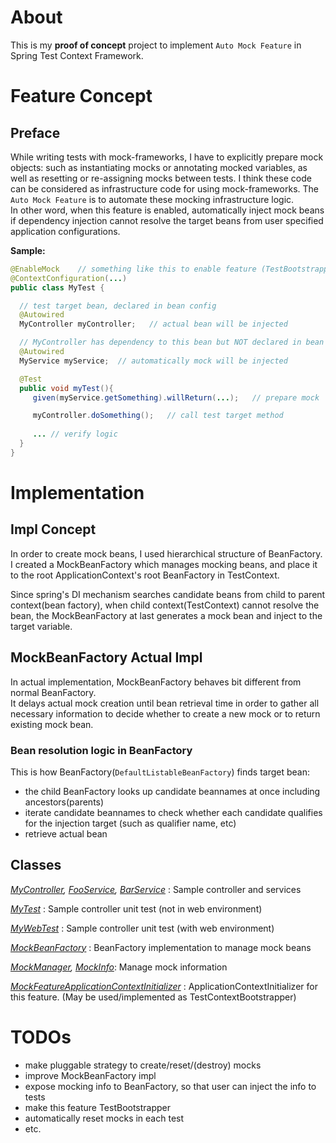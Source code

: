 # About

This is my **proof of concept** project to implement `Auto Mock Feature` in Spring Test Context Framework.


# Feature Concept

## Preface

While writing tests with mock-frameworks, I have to explicitly prepare mock objects: such as instantiating mocks or annotating mocked variables, as well as resetting or re-assigning mocks between tests.
I think these code can be considered as infrastructure code for using mock-frameworks.
The `Auto Mock Feature` is to automate these mocking infrastructure logic.  
In other word, when this feature is enabled, automatically inject mock beans if dependency injection cannot resolve the target beans from user specified application configurations.


**Sample:**

```java
@EnableMock    // something like this to enable feature (TestBootstrapper)
@ContextConfiguration(...)
public class MyTest {

  // test target bean, declared in bean config 
  @Autowired
  MyController myController;   // actual bean will be injected

  // MyController has dependency to this bean but NOT declared in bean config for this test
  @Autowired
  MyService myService;  // automatically mock will be injected

  @Test
  public void myTest(){
     given(myService.getSomething).willReturn(...);   // prepare mock

     myController.doSomething();   // call test target method
     
     ... // verify logic
  }
}

```


# Implementation

## Impl Concept

In order to create mock beans, I used hierarchical structure of BeanFactory.
I created a MockBeanFactory which manages mocking beans, and place it to the root ApplicationContext's root BeanFactory in TestContext.

Since spring's DI mechanism searches candidate beans from child to parent context(bean factory), when child context(TestContext) cannot resolve the bean, the MockBeanFactory at last generates a mock bean and inject to the target variable.


## MockBeanFactory Actual Impl

In actual implementation, MockBeanFactory behaves bit different from normal BeanFactory.  
It delays actual mock creation until bean retrieval time in order to gather all necessary information to decide whether to create a new mock or to return existing mock bean.

### Bean resolution logic in BeanFactory

This is how BeanFactory(`DefaultListableBeanFactory`) finds target bean:
- the child BeanFactory looks up candidate beannames at once including ancestors(parents)
- iterate candidate beannames to check whether each candidate qualifies for the injection target (such as qualifier name, etc)
- retrieve actual bean



## Classes

*[MyController](src/main/java/net/ttddyy/mocktestcontext/controller/MyController.java), [FooService](src/main/java/net/ttddyy/mocktestcontext/service/FooService.java), [BarService](src/main/java/net/ttddyy/mocktestcontext/service/BarService.java)* : Sample controller and services

*[MyTest](src/test/java/net/ttddyy/mocktestcontext/MyTest.java)* : Sample controller unit test (not in web environment)

*[MyWebTest](src/test/java/net/ttddyy/mocktestcontext/MyWebTest.java)* : Sample controller unit test (with web environment)

*[MockBeanFactory](src/test/java/net/ttddyy/mocktestcontext/MockBeanFactory.java)* : BeanFactory implementation to manage mock beans

*[MockManager](src/test/java/net/ttddyy/mocktestcontext/MockInfoManager.java), [MockInfo](src/test/java/net/ttddyy/mocktestcontext/MockInfo.java)*: Manage mock information

*[MockFeatureApplicationContextInitializer](src/test/java/net/ttddyy/mocktestcontext/MockFeatureApplicationContextInitializer.java)* : ApplicationContextInitializer for this feature. (May be used/implemented as TestContextBootstrapper)



# TODOs

- make pluggable strategy to create/reset/(destroy) mocks
- improve MockBeanFactory impl
- expose mocking info to BeanFactory, so that user can inject the info to tests
- make this feature TestBootstrapper
- automatically reset mocks in each test
- etc.

